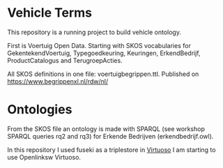 # Vehicle Terms #  

This repository is a running project to build vehicle ontology.  

First is Voertuig Open Data. Starting with SKOS vocabularies for GekentekendVoertuig, Typegoedkeuring, Keuringen, ErkendBedrijf, ProductCatalogus and TerugroepActies.

All SKOS definitions in one file: voertuigbegrippen.ttl. Published on https://www.begrippenxl.nl/rdw/nl/

# Ontologies #
From the SKOS file an ontology is made with SPARQL (see workshop SPARQL queries rq2 and rq3) for Erkende Bedrijven (erkendbedrijf.owl).

In this repository I used fuseki as a triplestore in [Virtuoso](https://github.com/ME-DataStudio/virtuoso/blob/main/README.md.) I am starting to use Openlinksw Virtuoso.

